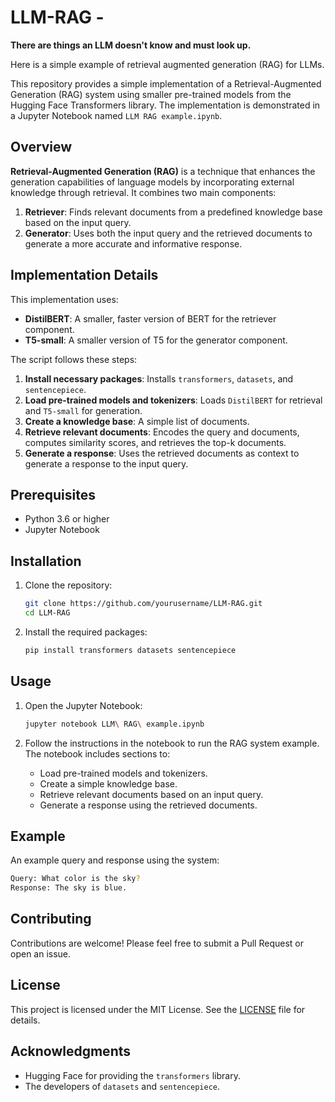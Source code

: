 # LLM-RAG - 

**There are things an LLM doesn't know and must look up.**

Here is a simple example of retrieval augmented generation (RAG) for LLMs.

This repository provides a simple implementation of a Retrieval-Augmented Generation (RAG) system using smaller pre-trained models from the Hugging Face Transformers library. The implementation is demonstrated in a Jupyter Notebook named `LLM RAG example.ipynb`.

## Overview

**Retrieval-Augmented Generation (RAG)** is a technique that enhances the generation capabilities of language models by incorporating external knowledge through retrieval. It combines two main components:
1. **Retriever**: Finds relevant documents from a predefined knowledge base based on the input query.
2. **Generator**: Uses both the input query and the retrieved documents to generate a more accurate and informative response.

## Implementation Details

This implementation uses:
- **DistilBERT**: A smaller, faster version of BERT for the retriever component.
- **T5-small**: A smaller version of T5 for the generator component.

The script follows these steps:
1. **Install necessary packages**: Installs `transformers`, `datasets`, and `sentencepiece`.
2. **Load pre-trained models and tokenizers**: Loads `DistilBERT` for retrieval and `T5-small` for generation.
3. **Create a knowledge base**: A simple list of documents.
4. **Retrieve relevant documents**: Encodes the query and documents, computes similarity scores, and retrieves the top-k documents.
5. **Generate a response**: Uses the retrieved documents as context to generate a response to the input query.

## Prerequisites

- Python 3.6 or higher
- Jupyter Notebook

## Installation

1. Clone the repository:
    ```sh
    git clone https://github.com/yourusername/LLM-RAG.git
    cd LLM-RAG
    ```

2. Install the required packages:
    ```sh
    pip install transformers datasets sentencepiece
    ```

## Usage

1. Open the Jupyter Notebook:
    ```sh
    jupyter notebook LLM\ RAG\ example.ipynb
    ```

2. Follow the instructions in the notebook to run the RAG system example. The notebook includes sections to:
    - Load pre-trained models and tokenizers.
    - Create a simple knowledge base.
    - Retrieve relevant documents based on an input query.
    - Generate a response using the retrieved documents.

## Example

An example query and response using the system:
```sh
Query: What color is the sky?
Response: The sky is blue.
```

## Contributing

Contributions are welcome! Please feel free to submit a Pull Request or open an issue.

## License

This project is licensed under the MIT License. See the [LICENSE](LICENSE) file for details.

## Acknowledgments

- Hugging Face for providing the `transformers` library.
- The developers of `datasets` and `sentencepiece`.

